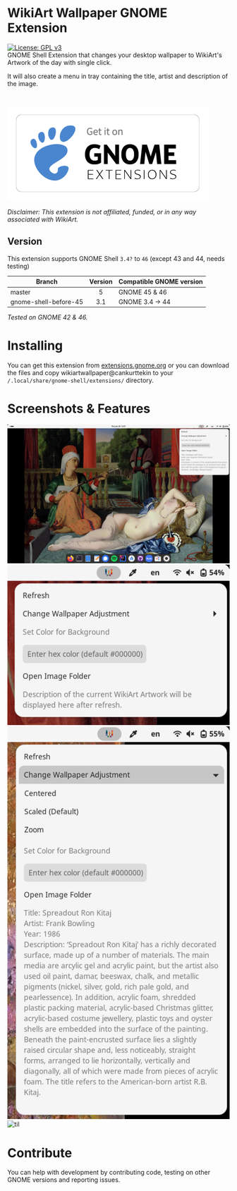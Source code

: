 # WikiArt Wallpaper GNOME Extension
 [![License: GPL v3](https://img.shields.io/badge/License-GPLv3-blue.svg)](https://www.gnu.org/licenses/gpl-3.0)
 <br>
 GNOME Shell Extension that changes your desktop wallpaper to WikiArt's Artwork of the day with single click.
 
It will also create a menu in tray containing the title, artist and description of the image.

<br>

[<img src="/resources/get_it_on_gnome_extensions.png">](https://extensions.gnome.org/extension/7071/wikiart-wallpaper/)

_Disclaimer: This extension is not affiliated, funded, or in any way associated with WikiArt._

## Version

This extension supports GNOME Shell `3.4?` to `46` (except 43 and 44, needs testing)

|Branch                   |Version|Compatible GNOME version|
|-------------------------|:-----:|------------------------|
| master                  |    5  | GNOME 45 & 46          |
| gnome-shell-before-45   |    3.1  | GNOME 3.4 -> 44        |

_Tested on GNOME 42 & 46._

# Installing
You can get this extension from [extensions.gnome.org](https://extensions.gnome.org/extension/7071/wikiart-wallpaper/) or you can download the files and copy wikiartwallpaper@cankurttekin to your `/.local/share/gnome-shell/extensions/` directory.

# Screenshots & Features
![Screenshot_1](/screenshots/screenshot.png)
<br>
![Screenshot_1](/screenshots/menu.png)
<br>
![Screenshot_1](/screenshots/refreshed.png)
<br>
![til](/wikiart-extension-demo.gif)

# Contribute
You can help with development by contributing code, testing on other GNOME versions and reporting issues.
